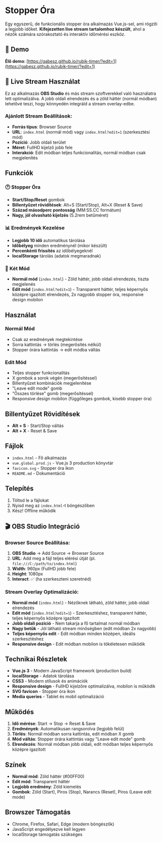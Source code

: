 # Stopper Óra

Egy egyszerű, de funkcionális stopper óra alkalmazás Vue.js-sel, ami rögzíti a legjobb időket. **Kifejezetten live stream tartalomhoz készült**, ahol a nézők számára szórakoztató és interaktív időmérési eszköz.

## 🚀 Demo

**Élő demo**: [https://gabesz.github.io/rubik-timer/?edit=1](https://gabesz.github.io/rubik-timer/?edit=1)

## 🎥 Live Stream Használat

Ez az alkalmazás **OBS Studio** és más stream szoftverekkel való használatra lett optimalizálva. A jobb oldali elrendezés és a zöld háttér (normál módban) lehetővé teszi, hogy könnyedén integráld a stream overlay-edbe.

### Ajánlott Stream Beállítások:
- **Forrás típus**: Browser Source
- **URL**: `index.html` (normál mód) vagy `index.html?edit=1` (szerkesztési mód)
- **Pozíció**: Jobb oldali terület
- **Méret**: FullHD kijelző jobb fele
- **Interakció**: Edit módban teljes funkcionalitás, normál módban csak megjelenítés

## Funkciók

### 🕐 Stopper Óra
- **Start/Stop/Reset** gombok
- **Billentyűzet rövidítések**: Alt+S (Start/Stop), Alt+X (Reset & Save)
- **Század másodperc pontosság** (MM:SS.CC formátum)
- **Nagy, jól olvasható kijelzés** (5.2rem betűméret)

### 📊 Eredmények Kezelése
- **Legjobb 10 idő** automatikus tárolása
- **Időbélyeg** minden eredménynél (mikor készült)
- **Percenkénti frissítés** az időbélyegeknél
- **localStorage** tárolás (adatok megmaradnak)

### 🎨 Két Mód
- **Normál mód** (`index.html`) - Zöld háttér, jobb oldali elrendezés, tiszta megjelenés
- **Edit mód** (`index.html?edit=1`) - Transparent háttér, teljes képernyős középre igazított elrendezés, 2x nagyobb stopper óra, responsive design mobilon

## Használat

### Normál Mód
- Csak az eredmények megtekintése
- Sorra kattintás → törlés (megerősítés nélkül)
- Stopper órára kattintás → edit módba váltás

### Edit Mód
- Teljes stopper funkcionalitás
- X gombok a sorok végén (megerősítéssel)
- Billentyűzet kombinációk megjelenítése
- "Leave edit mode" gomb
- "Összes törlése" gomb (megerősítéssel)
- Responsive design mobilon (függőleges gombok, kisebb stopper óra)

## Billentyűzet Rövidítések

- **Alt + S** - Start/Stop váltás
- **Alt + X** - Reset & Save

## Fájlok

- `index.html` - Fő alkalmazás
- `vue.global.prod.js` - Vue.js 3 production könyvtár
- `favicon.svg` - Stopper óra ikon
- `README.md` - Dokumentáció

## Telepítés

1. Töltsd le a fájlokat
2. Nyisd meg az `index.html`-t böngészőben
3. Kész! Offline működik

## 🎬 OBS Studio Integráció

### Browser Source Beállítása:
1. **OBS Studio** → Add Source → Browser Source
2. **URL**: Add meg a fájl teljes elérési útját (pl. `file:///C:/path/to/index.html`)
3. **Width**: 960px (FullHD jobb fele)
4. **Height**: 1080px
5. **Interact**: ✅ (ha szerkeszteni szeretnéd)

### Stream Overlay Optimalizáció:
- **Normál mód** (`index.html`) - Nézőknek látható, zöld háttér, jobb oldali elrendezés
- **Edit mód** (`index.html?edit=1`) - Szerkesztéshez, transparent háttér, teljes képernyős középre igazított
- **Jobb oldali pozíció** - Nem takarja a fő tartalmat normál módban
- **Nagy betűk** - Jól látható stream minőségben (edit módban 2x nagyobb)
- **Teljes képernyős edit** - Edit módban minden középen, ideális szerkesztéshez
- **Responsive design** - Edit módban mobilon is tökéletesen működik

## Technikai Részletek

- **Vue.js 3** - Modern JavaScript framework (production build)
- **localStorage** - Adatok tárolása
- **CSS3** - Modern stílusok és animációk
- **Responsive design** - FullHD kijelzőre optimalizálva, mobilon is működik
- **SVG favicon** - Stopper óra ikon
- **Media queries** - Tablet és mobil optimalizáció

## Működés

1. **Idő mérése**: Start → Stop → Reset & Save
2. **Eredmények**: Automatikusan rangsorolva (legjobb felül)
3. **Törlés**: Normál módban sorra kattintás, edit módban X gomb
4. **Mód váltás**: Stopper órára kattintás vagy "Leave edit mode" gomb
5. **Elrendezés**: Normál módban jobb oldali, edit módban teljes képernyős középre igazított

## Színek

- **Normál mód**: Zöld háttér (#00FF00)
- **Edit mód**: Transparent háttér
- **Legjobb eredmény**: Zöld kiemelés
- **Gombok**: Zöld (Start), Piros (Stop), Narancs (Reset), Piros (Leave edit mode)

## Browszer Támogatás

- Chrome, Firefox, Safari, Edge (modern böngészők)
- JavaScript engedélyezve kell legyen
- localStorage támogatás szükséges
